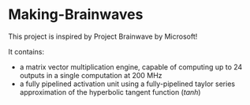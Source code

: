 # Making-Brainwaves

This project is inspired by Project Brainwave by Microsoft!

It contains:
- a matrix vector multiplication engine, capable of computing up to 24 outputs in a single computation at 200 MHz
- a fully pipelined activation unit using a fully-pipelined taylor series approximation of the hyperbolic tangent function ($tanh$)



